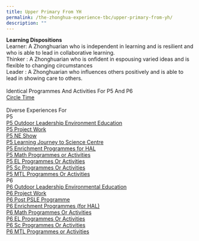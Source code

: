 ```yaml
---
title: Upper Primary From YH
permalink: /the-zhonghua-experience-tbc/upper-primary-from-yh/
description: ""
---
```

**Learning Dispositions**
<br>Learner: A Zhonghuarian who is independent in learning and is resilient and who is able to lead in collaborative learning.
<br>Thinker : A Zhonghuarian who is onfident in espousing varied ideas and is flexible to changing circumstances
<br>Leader : A Zhonghuarian who influences others positively and is able to lead in showing care to others.
<br><br>Identical Programmes And Activities For P5 And P6
<br>[Circle Time](https://cms.isomer.gov.sg/sites/moe-zhonghuapri/folders/list-of-zps-exp-for-upper-pri/editPage/Circle%20Time.md)
<br><br>Diverse Experiences For
<br>P5
<br>[P5 Outdoor Leadership Environment Education](https://cms.isomer.gov.sg/sites/moe-zhonghuapri/folders/list-of-zps-exp-for-upper-pri/editPage/P5%20OLE.md)
<br>[P5 Project Work](https://cms.isomer.gov.sg/sites/moe-zhonghuapri/folders/list-of-zps-exp-for-upper-pri/editPage/P5%20Project%20Work.md)
<br>[P5 NE Show](https://cms.isomer.gov.sg/sites/moe-zhonghuapri/folders/list-of-zps-exp-for-upper-pri/editPage/P5%20NE%20Show.md)
<br>[P5 Learning Journey to Science Centre ](https://cms.isomer.gov.sg/sites/moe-zhonghuapri/folders/list-of-zps-exp-for-upper-pri/editPage/P5%20LJ%20to%20Science%20Centre.md)
<br>[P5 Enrichment Programmes for HAL](https://cms.isomer.gov.sg/sites/moe-zhonghuapri/folders/list-of-zps-exp-for-upper-pri/editPage/P5%20Enrichment%20Programmes%20(for%20HAL).md)
<br>[P5 Math Programmes or Activities](https://cms.isomer.gov.sg/sites/moe-zhonghuapri/folders/list-of-zps-exp-for-upper-pri/editPage/P5%20Math%20Programmes%20Or%20Activities.md)
<br>[P5 EL Programmes Or Activities](/list-of-zps-exp-for-upper-pri/p5-el-programmes-or-activities/) 
<br>[P5 Sc Programmes Or Activities](/list-of-zps-exp-for-upper-pri/p5-sc-programmes-or-activities/)
<br>[P5 MTL Programmes Or Activities](/list-of-zps-exp-for-upper-pri/p5-mtl-programmes-or-activities/)
<br>P6
<br>[P6 Outdoor Leadership Environmental Education](/list-of-zps-exp-for-upper-pri/p6-ole/)
<br>[P6 Project Work](/list-of-zps-exp-for-upper-pri/p6-project-work/)
<br>[P6 Post PSLE Programme ](/list-of-zps-exp-for-upper-pri/p6-post-psle-programme/) 
<br>[P6 Enrichment Programmes (for HAL)](/list-of-zps-exp-for-upper-pri/p6-enrichment-programmes-for-hal/) 
<br>[P6 Math Programmes Or Activities](/list-of-zps-exp-for-upper-pri/p6-math-programmes-or-activities/) 
<br>[P6 EL Programmes Or Activities](/list-of-zps-exp-for-upper-pri/p6-el-programmes-or-activities/) 
<br>[P6 Sc Programmes Or Activities](/list-of-zps-exp-for-upper-pri/p6-sc-programmes-or-activities/)
<br>[P6 MTL Programmes or Activities](/list-of-zps-exp-for-upper-pri/p6-mtl-programmes-or-activities/)